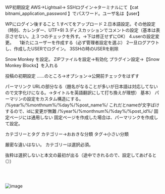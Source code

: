 WP初期設定
AWS→Lightsail→
SSHログイン→ターミナルにて【cat bitnami_application_password 】でパスワード。ユーザ名は【user】

WPにログイン後すること
1.すべてをアップロード
2.日本語設定。その他設定（時刻、カレンダー、UTF+9)
3.ディスカッションでコメントの設定（基本は表示させない。上３つのチェックを外す。→下は修正せずにOK）
4.userの設定変更。
　1新たにユーザーを作成する（必ず管理者設定を選ぶ）
  2一旦ログアウトし、作成したUSERでログイン。
  3SSHの時のUSERを削除
  
  Snow Monkey を設定。
  ZIPファイルを設定→有効化
  プラグイン設定→【Snow Monkey Blocks】を入れる
  
  投稿の初期設定
  ……のところ→オプション→公開前チェックをはずす

パーマリンク
URLの部分なる（題名がなることが多いが日本語は対応してないので文字化けになる。→タイトルを英語翻訳にして打ち換えが理想）
基本）
パーマリンの設定をカスタム構造にする。
/%year%/%monthnum%/%day%/%post_name%/
これだとnameが文字ばけするので、idに変更が無難
/%year%/%monthnum%/%day%/%post_id%/
固定ページには通用しない
固定ページを作成した場合は、パーマリンクを作成して設定。

カテゴリーとタグ
カテゴリー→おおきな分類
タグ→小さい分類

厳密な違いはない。
カテゴリーは選択必須。

抜粋は選択しないと本文の最初が出る（途中できれるので、設定してあげると◎）

<br><br>

![image](https://user-images.githubusercontent.com/59868344/81904829-c9514600-95fe-11ea-8854-d624f87c98ad.png)
